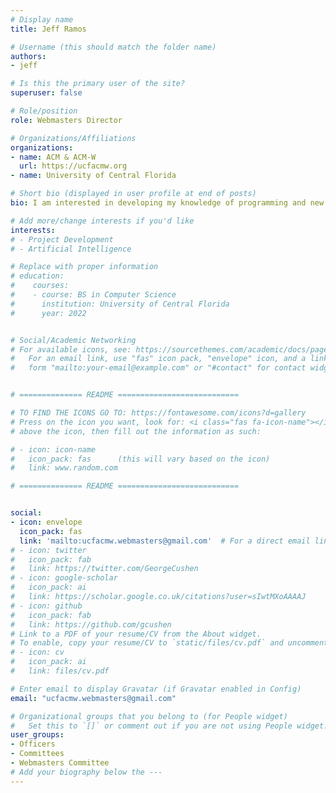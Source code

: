 ```yaml
---
# Display name
title: Jeff Ramos

# Username (this should match the folder name)
authors:
- jeff

# Is this the primary user of the site?
superuser: false

# Role/position
role: Webmasters Director

# Organizations/Affiliations
organizations:
- name: ACM & ACM-W
  url: https://ucfacmw.org
- name: University of Central Florida

# Short bio (displayed in user profile at end of posts)
bio: I am interested in developing my knowledge of programming and new technologies through work on projects. I am currently the Webmasters Director for ACM & ACM-W where I maintain the website and work on new features for a better user experience. I am also a developer for the Tech Committee of the Society of Hispanic Professional Engineers at the University of Central Florida where we are constantly improving our mobile application.

# Add more/change interests if you'd like
interests:
# - Project Development
# - Artificial Intelligence

# Replace with proper information
# education:
#    courses:
#    - course: BS in Computer Science
#      institution: University of Central Florida
#      year: 2022


# Social/Academic Networking
# For available icons, see: https://sourcethemes.com/academic/docs/page-builder/#icons
#   For an email link, use "fas" icon pack, "envelope" icon, and a link in the
#   form "mailto:your-email@example.com" or "#contact" for contact widget.


# ============== README ===========================

# TO FIND THE ICONS GO TO: https://fontawesome.com/icons?d=gallery
# Press on the icon you want, look for: <i class="fas fa-icon-name"></i> 
# above the icon, then fill out the information as such:

# - icon: icon-name
#   icon_pack: fas      (this will vary based on the icon)
#   link: www.random.com

# ============== README ===========================


social:
- icon: envelope
  icon_pack: fas
  link: 'mailto:ucfacmw.webmasters@gmail.com'  # For a direct email link, use "mailto:test@example.org".
# - icon: twitter
#   icon_pack: fab
#   link: https://twitter.com/GeorgeCushen
# - icon: google-scholar
#   icon_pack: ai
#   link: https://scholar.google.co.uk/citations?user=sIwtMXoAAAAJ
# - icon: github
#   icon_pack: fab
#   link: https://github.com/gcushen
# Link to a PDF of your resume/CV from the About widget.
# To enable, copy your resume/CV to `static/files/cv.pdf` and uncomment the lines below.
# - icon: cv
#   icon_pack: ai
#   link: files/cv.pdf

# Enter email to display Gravatar (if Gravatar enabled in Config)
email: "ucfacmw.webmasters@gmail.com"

# Organizational groups that you belong to (for People widget)
#   Set this to `[]` or comment out if you are not using People widget.
user_groups:
- Officers
- Committees
- Webmasters Committee
# Add your biography below the ---
---
```


